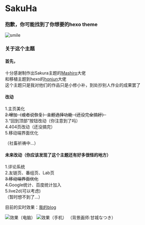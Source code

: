 # SakuHa
### 抱歉，你可能找到了你想要的hexo theme

![smile](https://cdn.jsdelivr.net/gh/imouup/pico/picQQ20211226154916.jpg)

### 关于这个主题</br>
#### 首先，</br>
十分感谢制作出Sakura主题的[Mashiro](https://2heng.xin/)大佬</br>
和移植主题到hexo的[honjun](https://github.com/honjun)大佬</br>
这个主题只是我对他们的作品只是小修小补，到处抄别人作业的成果罢了</br>

#### 改动</br>
1.主页美化</br>
~~2.增加（或者说恢复）主题选择功能（还没完全搞好）~~</br>
3.“回到顶部”按钮改动（你注意到了吗）</br>
4.404页改动（还没搞完）</br>
5.移动端界面优化</br>

（社畜祈祷中...）</br>

#### 未来改动（你应该发现了这个主题还有好多很怪的地方）</br>
1.评论系统  </br>
2.友链页、番组页、Lab页</br>
~~3.移动端界面优化~~</br>
4.Google统计、百度统计加入</br>
5.live2d(可以考虑)</br>
（暂时想不到了...）</br>

目前的实时效果：[我的blog](https://mouup.top)</br>

![效果（电脑）](https://cdn.jsdelivr.net/gh/imouup/pico/picSakuHapc.png)
![效果（手机）](https://cdn.jsdelivr.net/gh/imouup/pico/picSakuHamobile.png)
（背景画师:甘城なつき）</br>

